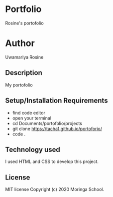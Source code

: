 # Portfolio
Rosine's portofolio

# Author
Uwamariya Rosine

## Description
My portofolio

## Setup/Installation Requirements
* find code editor
* open your terminal
* cd Documents/portofolio/projects
* git clone https://tacha1.github.io/portoforio/
* code .

## Technology used
I used HTML and CSS to develop this project.

## License
MIT license
Copyright (c) 2020 Moringa School.